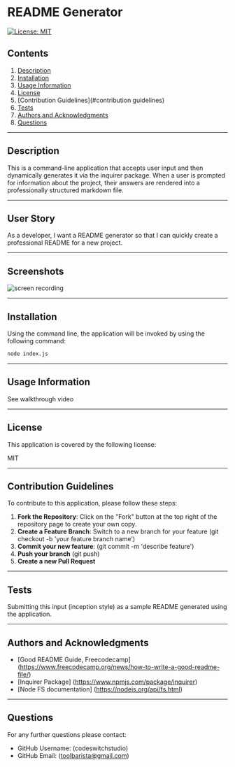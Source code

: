 #  README Generator

[![License: MIT](https://img.shields.io/badge/License-MIT-yellow.svg)](https://opensource.org/licenses/MIT)

  
## Contents

1. [Description](#description) 
2. [Installation](#installation)
2. [Usage Information](#usage%20information)
3. [License](#license)
4. [Contribution Guidelines](#contribution guidelines)
5. [Tests](#tests)
6. [Authors and Acknowledgments](#authors%20and%20acknowledgment)
7. [Questions](#questions)

---
## Description 

This is a command-line application that accepts user input and then dynamically generates it via the inquirer package. When a user is prompted for information about the project, their answers are rendered into a professionally structured markdown file.

---

## User Story

As a developer, I want a README generator so that I can quickly create a professional README for a new project.


---

## Screenshots

![screen recording](http://drive.google.com)

---

## Installation

  Using the command line, the application will be invoked by using the following command:
```bash
node index.js
```

---

## Usage Information

See walkthrough video 


---

## License
  This application is covered by the following license:

  MIT

  

---

## Contribution Guidelines

To contribute to this application, please follow these steps:
1. **Fork the Repository**: Click on the "Fork" button at the top right of the repository page to create your own copy.
2. **Create a Feature Branch**: Switch to a new branch for your feature 
(git checkout -b 'your feature branch name')
3. **Commit your new feature**:  (git commit -m 'describe feature')
4. **Push your branch** (git push)
5. **Create a new Pull Request**

---

## Tests

Submitting this input (inception style) as a sample README generated using the application.

---

## Authors and Acknowledgments


 - [Good README Guide, Freecodecamp] (https://www.freecodecamp.org/news/how-to-write-a-good-readme-file/)
 - [Inquirer Package] (https://www.npmjs.com/package/inquirer)
 - [Node FS documentation] (https://nodejs.org/api/fs.html)


---

## Questions
  For any further questions please contact:
* GitHub Username: (codeswitchstudio)
* GitHub Email: (toolbarista@gmail.com)
  
  
